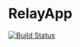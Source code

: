 # RelayApp

[![Build Status](https://dev.azure.com/HinterlandSupplyCo/Relay%20Mass%20Texting/_apis/build/status/hinterlandsupplyco.RelayApp?branchName=master)](https://dev.azure.com/HinterlandSupplyCo/Relay%20Mass%20Texting/_build/latest?definitionId=4&branchName=master)
